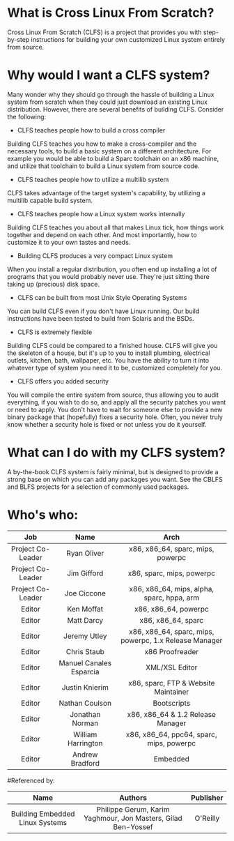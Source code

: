# What is Cross Linux From Scratch?

Cross Linux From Scratch (CLFS) is a project that provides you with step-by-step instructions for building your own customized Linux system entirely from source.

# Why would I want a CLFS system?

Many wonder why they should go through the hassle of building a Linux system from scratch when they could just download an existing Linux distribution. However, there are several benefits of building CLFS. Consider the following:

- CLFS teaches people how to build a cross compiler

Building CLFS teaches you how to make a cross-compiler and the necessary tools, to build a basic system on a different architecture. For example you would be able to build a Sparc toolchain on an x86 machine, and utilize that toolchain to build a Linux system from source code.

- CLFS teaches people how to utilize a multilib system

CLFS takes advantage of the target system's capability, by utilizing a multilib capable build system.

- CLFS teaches people how a Linux system works internally

Building CLFS teaches you about all that makes Linux tick, how things work together and depend on each other. And most importantly, how to customize it to your own tastes and needs.

- Building CLFS produces a very compact Linux system

When you install a regular distribution, you often end up installing a lot of programs that you would probably never use. They're just sitting there taking up (precious) disk space.

- CLFS can be built from most Unix Style Operating Systems

You can build CLFS even if you don't have Linux running. Our build instructions have been tested to build from Solaris and the BSDs.

- CLFS is extremely flexible

Building CLFS could be compared to a finished house. CLFS will give you the skeleton of a house, but it's up to you to install plumbing, electrical outlets, kitchen, bath, wallpaper, etc. You have the ability to turn it into whatever type of system you need it to be, customized completely for you.

- CLFS offers you added security

You will compile the entire system from source, thus allowing you to audit everything, if you wish to do so, and apply all the security patches you want or need to apply. You don't have to wait for someone else to provide a new binary package that (hopefully) fixes a security hole. Often, you never truly know whether a security hole is fixed or not unless you do it yourself.

# What can I do with my CLFS system?

A by-the-book CLFS system is fairly minimal, but is designed to provide a strong base on which you can add any packages you want. See the CBLFS and BLFS projects for a selection of commonly used packages.

# Who's who:

| Job | Name |  Arch |
| :----:  | :----:  | :----:  |
| Project Co-Leader | Ryan Oliver | x86, x86_64, sparc, mips, powerpc |
| Project Co-Leader | Jim Gifford | x86, sparc, mips, powerpc |
| Project Co-Leader | Joe Ciccone | x86, x86_64, mips, alpha, sparc, hppa, arm |
| Editor | Ken Moffat | x86, x86_64, powerpc |
| Editor | Matt Darcy | x86, x86_64, sparc |
| Editor | Jeremy Utley | x86, x86_64, sparc, mips, powerpc, 1.x Release Manager |
| Editor | Chris Staub | x86 Proofreader |
| Editor | Manuel Canales Esparcia | XML/XSL Editor |
| Editor | Justin Knierim | x86, sparc, FTP & Website Maintainer |
| Editor | Nathan Coulson | Bootscripts |
| Editor | Jonathan Norman | x86, x86_64 & 1.2 Release Manager |
| Editor | William Harrington | x86, x86_64, ppc64, sparc, mips, powerpc |
| Editor | Andrew Bradford | Embedded |

#Referenced by:

| Name | Authors | Publisher |
| :----:  | :----:  | :----:  |
| Building Embedded Linux Systems | Philippe Gerum, Karim Yaghmour, Jon Masters, Gilad Ben-Yossef | O'Reilly |
